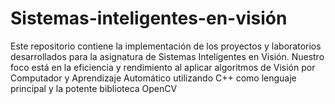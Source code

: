 # Sistemas-inteligentes-en-visión
Este repositorio contiene la implementación de los proyectos y laboratorios desarrollados para la asignatura de Sistemas Inteligentes en Visión.  Nuestro foco está en la eficiencia y rendimiento al aplicar algoritmos de Visión por Computador y Aprendizaje Automático utilizando C++ como lenguaje principal y la potente biblioteca OpenCV
